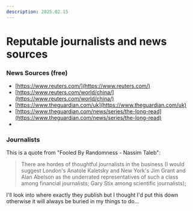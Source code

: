```yaml
---
description: 2025.02.15
---
```


# Reputable journalists and news sources

### News Sources (free)

* [https://www.reuters.com/](https://www.reuters.com/)
* [https://www.reuters.com/world/china/](https://www.reuters.com/world/china/)
* [https://www.theguardian.com/uk](https://www.theguardian.com/uk)
* [https://www.theguardian.com/news/series/the-long-read](https://www.theguardian.com/news/series/the-long-read)
*

### Journalists

This is a quote from "Fooled By Randomness - Nassim Taleb":

> There are hordes of thoughtful journalists in the business (I would suggest London's Anatole Kaletsky and New York's Jim Grant and Alan Abelson as the underrated representatives of such a class among financial journalists; Gary Stix among scientific journalists);

I'll look into where exactly they publish but I thought I'd put this down otherwise it will always be buried in my things to do...

